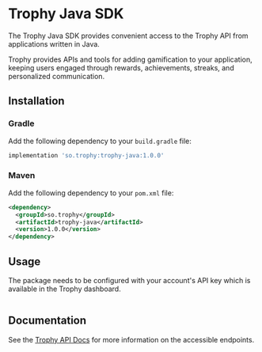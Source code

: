 # Trophy Java SDK

The Trophy Java SDK provides convenient access to the Trophy API from applications written in Java.

Trophy provides APIs and tools for adding gamification to your application, keeping users engaged 
through rewards, achievements, streaks, and personalized communication.

## Installation

### Gradle

Add the following dependency to your `build.gradle` file:

```groovy
implementation 'so.trophy:trophy-java:1.0.0'
```

### Maven

Add the following dependency to your `pom.xml` file:

```xml
<dependency>
  <groupId>so.trophy</groupId>
  <artifactId>trophy-java</artifactId>
  <version>1.0.0</version>
</dependency>
```

## Usage

The package needs to be configured with your account's API key which is available in the Trophy
dashboard.

```java

```

## Documentation

See the [Trophy API Docs](https://trophy.docs.buildwithfern.com/overview/introduction) for more
information on the accessible endpoints.
